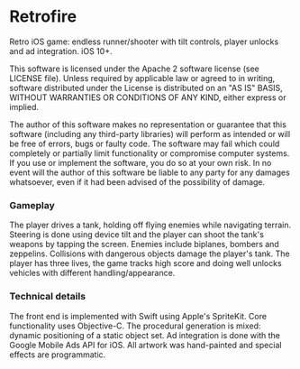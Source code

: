 # Retrofire

Retro iOS game: endless runner/shooter with tilt controls, player unlocks and ad integration. iOS 10+.

This software is licensed under the Apache 2 software license (see LICENSE file). Unless required by applicable law or agreed to in writing, software distributed under the License is distributed on an "AS IS" BASIS, WITHOUT WARRANTIES OR CONDITIONS OF ANY KIND, either express or implied.

The author of this software makes no representation or guarantee that this software (including any third-party libraries) will perform as intended or will be free of errors, bugs or faulty code. The software may fail which could completely or partially limit functionality or compromise computer systems. If you use or implement the software, you do so at your own risk. In no event will the author of this software be liable to any party for any damages whatsoever, even if it had been advised of the possibility of damage.

### Gameplay
The player drives a tank, holding off flying enemies while navigating terrain.
Steering is done using device tilt and the player can shoot the tank's weapons by tapping the screen.
Enemies include biplanes, bombers and zeppelins.
Collisions with dangerous objects damage the player's tank.
The player has three lives, the game tracks high score and doing well unlocks vehicles with different handling/appearance.


### Technical details
The front end is implemented with Swift using Apple's SpriteKit.
Core functionality uses Objective-C.
The procedural generation is mixed: dynamic positioning of a static object set.
Ad integration is done with the Google Mobile Ads API for iOS.
All artwork was hand-painted and special effects are programmatic.
